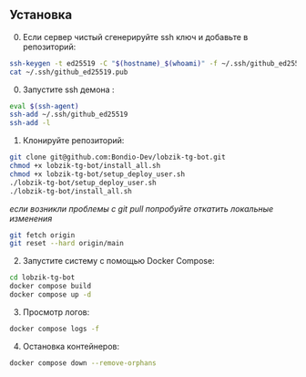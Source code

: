 ## Установка  
0. Если сервер чистый сгенерируйте ssh ключ и добавьте в репозиторий:
```bash  
ssh-keygen -t ed25519 -C "$(hostname)_$(whoami)" -f ~/.ssh/github_ed25519 -N ""
cat ~/.ssh/github_ed25519.pub   
```
0. Запустите ssh демона :  
```bash  
eval $(ssh-agent) 
ssh-add ~/.ssh/github_ed25519 
ssh-add -l
```
1. Клонируйте репозиторий:  
```bash  
git clone git@github.com:Bondio-Dev/lobzik-tg-bot.git
chmod +x lobzik-tg-bot/install_all.sh
chmod +x lobzik-tg-bot/setup_deploy_user.sh
./lobzik-tg-bot/setup_deploy_user.sh
./lobzik-tg-bot/install_all.sh  
```  
*если возникли проблемы с git pull попробуйте откатить локальные изменения*
```bash
git fetch origin
git reset --hard origin/main
```  
2. Запустите систему с помощью Docker Compose:  
```bash
cd lobzik-tg-bot
docker compose build  
docker compose up -d  
```  

3. Просмотр логов:  
```bash  
docker compose logs -f  
```  

4. Остановка контейнеров:  
```bash  
docker compose down --remove-orphans  
```  
